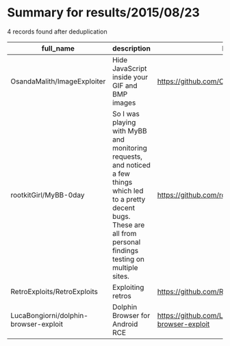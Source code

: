 
# Summary for results/2015/08/23
    
4 records found after deduplication

| full_name | description | html_url | matched_list | matched_count | pushed_at | size | stargazers_count | language | forks_count |
|---------------------------------------|---------------------------------------------------------------------------------------------------------------------------------------------------------------------------------|----------------------------------------------------------|--------------------|-----------------|---------------------------|--------|--------------------|------------|---------------|
| OsandaMalith/ImageExploiter | Hide JavaScript inside your GIF and BMP images | https://github.com/OsandaMalith/ImageExploiter | ['exploit'] | 1 | 2015-08-23 12:35:32+00:00 | 148 | 27 | C | 16 |
| rootkitGirl/MyBB-0day | So I was playing with MyBB and monitoring requests, and noticed a few things which led to a pretty decent bugs. These are all from personal findings testing on multiple sites. | https://github.com/rootkitGirl/MyBB-0day | ['0day'] | 1 | 2015-08-23 00:51:39+00:00 | 172 | 1 | nan | 0 |
| RetroExploits/RetroExploits | Exploiting retros | https://github.com/RetroExploits/RetroExploits | ['exploit'] | 1 | 2015-08-23 07:08:03+00:00 | 144 | 0 | PHP | 0 |
| LucaBongiorni/dolphin-browser-exploit | Dolphin Browser for Android RCE | https://github.com/LucaBongiorni/dolphin-browser-exploit | ['exploit', 'rce'] | 2 | 2015-08-23 04:55:22+00:00 | 284 | 0 | Python | 0 |
